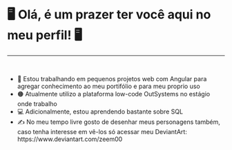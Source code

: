 <h1>🖥️ Olá, é um prazer ter você aqui no meu perfil! 🖥️</h1>
<hr>
<br>
<div>
  <ul>
    <li🔥 Estagiando na SISPRO - Software Empresarial</li>
    <li>💠 Estou trabalhando em pequenos projetos web com Angular para agregar conhecimento ao meu portifólio e para meu proprio uso</li>
    <li>🟠 Atualmente utilizo a plataforma low-code OutSystems no estágio onde trabalho</li>
    <li>💻 Adicionalmente, estou aprendendo bastante sobre SQL</li>
    <li>✍️ No meu tempo livre gosto de desenhar meus personagens também, caso tenha interesse em vê-los só acessar meu DeviantArt: https://www.deviantart.com/zeem00</li>
  </ul>
</div>
